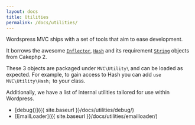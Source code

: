 ```yaml
---
layout: docs
title: Utilities
permalink: /docs/utilities/
---
```


Wordspress MVC ships with a set of tools that aim to ease development.

It borrows the awesome [`Inflector`](http://book.cakephp.org/2.0/en/core-utility-libraries/inflector.html), [`Hash`](http://book.cakephp.org/2.0/en/core-utility-libraries/hash.html) and its requirement [`String`](http://book.cakephp.org/2.0/en/core-utility-libraries/string.html) objects from Cakephp 2.

These 3 objects are packaged under `MVC\Utility\` and can be loaded as expected. For example, to gain access to Hash you can add `use MVC\Utility\Hash;` to your class.

Additionally, we have a list of internal utilities tailored for use within Wordpress.

* [debug()]({{ site.baseurl }}/docs/utilities/debug/)
* [EmailLoader]({{ site.baseurl }}/docs/utilities/emailloader/)
